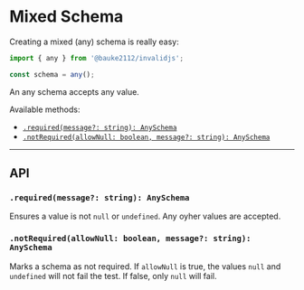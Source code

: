 # Mixed Schema

Creating a mixed (any) schema is really easy:

```ts
import { any } from '@bauke2112/invalidjs';

const schema = any();
```

An any schema accepts any value.

Available methods:

  - [`.required(message?: string): AnySchema`](#requiredmessage-string-anyschema)
  - [`.notRequired(allowNull: boolean, message?: string): AnySchema`](#notrequiredallownull-boolean-message-string-anyschema)

---

## API

### `.required(message?: string): AnySchema`

  Ensures a value is not `null` or `undefined`. Any oyher values are accepted.

### `.notRequired(allowNull: boolean, message?: string): AnySchema`

  Marks a schema as not required. If `allowNull` is true, the values `null` and `undefined` will not fail the test. If false, only `null` will fail.
